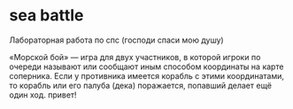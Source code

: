 # sea battle
Лабораторная работа по спс (господи спаси мою душу)

«Морской бой» — игра для двух участников, в которой игроки по очереди называют или сообщают иным способом координаты на карте соперника. Если у противника имеется корабль с этими координатами, то корабль или его палуба (дека) поражается, попавший делает ещё один ход.
привет!

